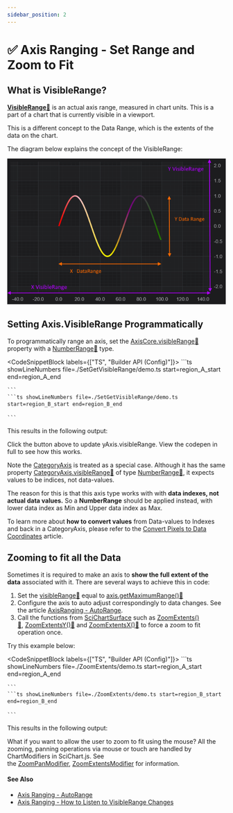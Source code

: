 ```yaml
---
sidebar_position: 2
---
```


# ✅ Axis Ranging - Set Range and Zoom to Fit

What is VisibleRange?
---------------------

**[VisibleRange:blue_book:](https://www.scichart.com/documentation/js/current/typedoc/classes/axiscore.html#visiblerange)** is an actual axis range, measured in chart units. This is a part of a chart that is currently visible in a viewport.

This is a different concept to the Data Range, which is the extents of the data on the chart.

The diagram below explains the concept of the VisibleRange:

![Adjusting XAxis and YAxis visible range in a JavaScript Chart](img/1.png)

Setting Axis.VisibleRange Programmatically
------------------------------------------

To programmatically range an axis, set the [AxisCore.visibleRange:blue_book:](https://www.scichart.com/documentation/js/current/typedoc/classes/axiscore.html#visiblerange) property with a [NumberRange:blue_book:](https://www.scichart.com/documentation/js/current/typedoc/classes/numberrange.html) type.

<CodeSnippetBlock labels={["TS", "Builder API (Config)"]}>
    ```ts showLineNumbers file=./SetGetVisibleRange/demo.ts start=region_A_start end=region_A_end

    ```
    ```ts showLineNumbers file=./SetGetVisibleRange/demo.ts start=region_B_start end=region_B_end

    ```

</CodeSnippetBlock>

This results in the following output: 

<LiveDocSnippet maxWidth={600} name="./SetGetVisibleRange/demo" htmlPath="./SetGetVisibleRange/demo.html" cssPath="./SetGetVisibleRange/demo.css" />

Click the button above to update yAxis.visibleRange. View the codepen in full to see how this works.

Note the [CategoryAxis](/docs/2d-charts/axis-api/axis-types/category-axis/index.md) is treated as a special case. Although it has the same property [CategoryAxis.visibleRange:blue_book:](https://www.scichart.com/documentation/js/current/typedoc/classes/categoryaxis.html#visiblerange) of type [NumberRange:blue_book:](https://www.scichart.com/documentation/js/current/typedoc/classes/numberrange.html), it expects values to be indices, not data-values.

The reason for this is that this axis type works with with **data indexes, not actual data values.** So a **NumberRange** should be applied instead, with lower data index as Min and Upper data index as Max.

To learn more about **how to convert values** from Data-values to Indexes and back in a CategoryAxis, please refer to the [Convert Pixels to Data Coordinates](/docs/2d-charts/axis-api/misc/pixel-and-data-coordinates/index.md) article.

Zooming to fit all the Data
---------------------------

Sometimes it is required to make an axis to **show the full extent of the data** associated with it. There are several ways to achieve this in code:

1.  Set the [visibleRange:blue_book:](https://www.scichart.com/documentation/js/current/typedoc/classes/axisbase2d.html#visiblerange) equal to [axis.getMaximumRange():blue_book:](https://www.scichart.com/documentation/js/current/typedoc/classes/axisbase2d.html#getmaximumrange)
2.  Configure the axis to auto adjust correspondingly to data changes. See the article [AxisRanging - AutoRange](/docs/2d-charts/axis-api/ranging-scaling/auto-range/index.md).
3.  Call the functions from [SciChartSurface](/docs/2d-charts/surface/scichart-surface-type-overview/index.md) such as [ZoomExtents():blue_book:](https://www.scichart.com/documentation/js/current/typedoc/classes/scichartsurface.html#zoomextents), [ZoomExtentsY():blue_book:](https://www.scichart.com/documentation/js/current/typedoc/classes/scichartsurface.html#zoomextentsy) and [ZoomExtentsX():blue_book:](https://www.scichart.com/documentation/js/current/typedoc/classes/scichartsurface.html#zoomextentsx) to force a zoom to fit operation once.

Try this example below:

<CodeSnippetBlock labels={["TS", "Builder API (Config)"]}>
    ```ts showLineNumbers file=./ZoomExtents/demo.ts start=region_A_start end=region_A_end

    ```
    ```ts showLineNumbers file=./ZoomExtents/demo.ts start=region_B_start end=region_B_end

    ```

</CodeSnippetBlock>

This results in the following output:

<LiveDocSnippet maxWidth={600} name="./ZoomExtents/demo" htmlPath="./ZoomExtents/demo.html" cssPath="./ZoomExtents/demo.css" />

What if you want to allow the user to zoom to fit using the mouse? All the zooming, panning operations via mouse or touch are handled by ChartModifiers in SciChart.js. See the [ZoomPanModifier](ZoomPanModifier.html), [ZoomExtentsModifier](ZoomExtentsModifier.html) for information.

#### See Also

* [Axis Ranging - AutoRange](/docs/2d-charts/axis-api/ranging-scaling/auto-range/index.md)
* [Axis Ranging - How to Listen to VisibleRange Changes](/docs/2d-charts/axis-api/ranging-scaling/listen-to-visible-range-changes/index.md)
